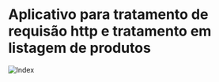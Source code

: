 

# Aplicativo para tratamento de requisão http e tratamento em listagem de produtos

![Index](src/components/index.png)


